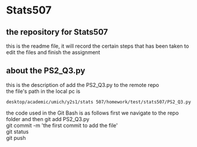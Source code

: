# Stats507
## the repository for Stats507
this is the readme file, it will record the certain steps that has been taken to 
edit the files and finish the assignment 

## about the PS2_Q3.py 
this is the description of add the PS2_Q3.py to the remote repo  
the file's path in the local pc is 
```
desktop/academic/umich/y2s1/stats 507/homework/test/stats507/PS2_Q3.py
```
the code used in the Git Bash is as follows 
first we navigate to the repo folder and then 
    git add PS2_Q3.py  
    git commit -m 'the first commit to add the file'  
    git status  
    git push  



